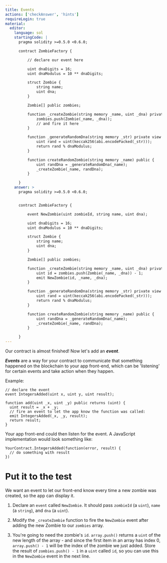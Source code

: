 ```yaml
---
title: Events
actions: ['checkAnswer', 'hints']
requireLogin: true
material:
  editor:
    language: sol
    startingCode: |
      pragma solidity >=0.5.0 <0.6.0;

      contract ZombieFactory {

          // declare our event here

          uint dnaDigits = 16;
          uint dnaModulus = 10 ** dnaDigits;

          struct Zombie {
              string name;
              uint dna;
          }

          Zombie[] public zombies;

          function _createZombie(string memory _name, uint _dna) private {
              zombies.push(Zombie(_name, _dna));
              // and fire it here
          }

          function _generateRandomDna(string memory _str) private view returns (uint) {
              uint rand = uint(keccak256(abi.encodePacked(_str)));
              return rand % dnaModulus;
          }

          function createRandomZombie(string memory _name) public {
              uint randDna = _generateRandomDna(_name);
              _createZombie(_name, randDna);
          }

      }
    answer: >
      pragma solidity >=0.5.0 <0.6.0;


      contract ZombieFactory {

          event NewZombie(uint zombieId, string name, uint dna);

          uint dnaDigits = 16;
          uint dnaModulus = 10 ** dnaDigits;

          struct Zombie {
              string name;
              uint dna;
          }

          Zombie[] public zombies;

          function _createZombie(string memory _name, uint _dna) private {
              uint id = zombies.push(Zombie(_name, _dna)) - 1;
              emit NewZombie(id, _name, _dna);
          }

          function _generateRandomDna(string memory _str) private view returns (uint) {
              uint rand = uint(keccak256(abi.encodePacked(_str)));
              return rand % dnaModulus;
          }

          function createRandomZombie(string memory _name) public {
              uint randDna = _generateRandomDna(_name);
              _createZombie(_name, randDna);
          }

      }
---
```


Our contract is almost finished! Now let's add an **_event_**.

**_Events_** are a way for your contract to communicate that something happened on the blockchain to your app front-end, which can be 'listening' for certain events and take action when they happen.

Example:

```
// declare the event
event IntegersAdded(uint x, uint y, uint result);

function add(uint _x, uint _y) public returns (uint) {
  uint result = _x + _y;
  // fire an event to let the app know the function was called:
  emit IntegersAdded(_x, _y, result);
  return result;
}
```

Your app front-end could then listen for the event. A JavaScript implementation would look something like:

```
YourContract.IntegersAdded(function(error, result) {
  // do something with result
})
```

# Put it to the test

We want an event to let our front-end know every time a new zombie was created, so the app can display it.

1. Declare an `event` called `NewZombie`. It should pass `zombieId` (a `uint`), `name` (a `string`), and `dna` (a `uint`).

2. Modify the `_createZombie` function to fire the `NewZombie` event after adding the new Zombie to our `zombies` array.

3. You're going to need the zombie's `id`. `array.push()` returns a `uint` of the new length of the array - and since the first item in an array has index 0, `array.push() - 1` will be the index of the zombie we just added. Store the result of `zombies.push() - 1` in a `uint` called `id`, so you can use this in the `NewZombie` event in the next line.
